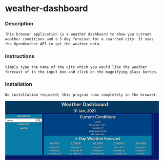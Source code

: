 # weather-dashboard
### Description
    This browser application is a weather dashboard to show you current weather conditions and a 5 day forecast for a searched city. It uses the OpenWeather API to get the weather data.

### Instructions
    Simply type the name of the city which you would like the weather forecast of in the input box and click on the magnifying glass button.

### Installation
    No installation required; this program runs completely in the browser.


![](./snippit.jpg)


